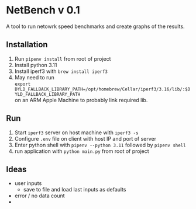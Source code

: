 # NetBench v 0.1
A tool to run netowrk speed benchmarks and create graphs of the results.


## Installation
1. Run `pipenv install` from root of project
2. Install python 3.11
3. Install iperf3 with `brew install iperf3`
2. May need to run <br> 
```export DYLD_FALLBACK_LIBRARY_PATH=/opt/homebrew/Cellar/iperf3/3.16/lib/:$DYLD_FALLBACK_LIBRARY_PATH``` <br>
on an ARM Apple Machine to probably link required lib.

## Run
1. Start `iperf3` server on host machine with `iperf3 -s`
2. Configure `.env` file on client with host IP and port of server
3. Enter python shell with `pipenv --python 3.11` followed by `pipenv shell`
4. run application with `python main.py` from root of project

## Ideas
- user inputs
    - save to file and load last inputs as defaults
- error / no data count
- 